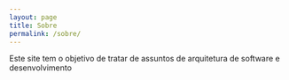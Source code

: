 ```yaml
---
layout: page
title: Sobre
permalink: /sobre/
---
```


Este site tem o objetivo de tratar de assuntos de arquitetura de software e desenvolvimento
